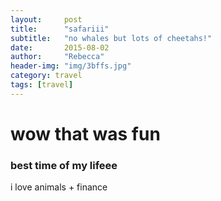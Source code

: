 ```yaml
---
layout:     post
title:      "safariii"
subtitle:   "no whales but lots of cheetahs!"
date:       2015-08-02
author:     "Rebecca"
header-img: "img/3bffs.jpg"
category: travel
tags: [travel]
---
```


<h1>wow that was fun</h1>
<h3>best time of my lifeee</h3>
<p>i love animals + finance</p>